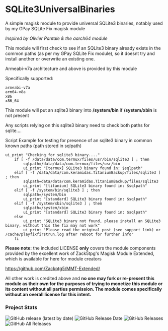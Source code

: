 # SQLite3UniversalBinaries
A simple magisk module to provide universal SQLite3 binaries, notably used by my GPay SQLite Fix magisk module

*Inspired by Olivier Pantale & the aarch64 module*

This module will first check to see if an SQLite3 binary already exists in the common paths (as per my GPay SQLite Fix module), 
so it doesnt try and install another or overwrite an existing one. 

Armeabi-v7a architecture and above is provided by this module

Specifically supported:

    armeabi-v7a
    arm64-v8a
    x86
    x86_64

This module will put an sqlite3 binary into **/system/bin** if  **/system/xbin** is not present

Any scripts relying on this sqlite3 binary need to check both paths for sqlite....

Script Example for testing for presence of an sqlite3 binary in common known paths (path stored in sqlpath)

``` # check where sqlite3 is
ui_print "Checking for sqlite3 binary...."
	if [ -f /data/data/com.termux/files/usr/bin/sqlite3 ] ; then
		sqlpath=/data/data/com.termux/files/usr/bin
		ui_print "[termux] SQLite3 binary found in: $sqlpath"
	elif [ -f /data/data/com.keramidas.TitaniumBackup/files/sqlite3 ] ; then
		sqlpath=data/data/com.keramidas.TitaniumBackup/files/sqlite3
		ui_print "[titanium] SQLite3 binary found in: $sqlpath"	
	elif [ -f /system/bin/sqlite3 ] ; then
		sqlpath=/system/bin
		ui_print "[standard] SQLite3 binary found in: $sqlpath"
	elif [ -f /system/xbin/sqlite3 ] ; then
		sqlpath=/system/xbin
		ui_print "[standard] SQLite3 binary found in: $sqlpath"
	else 
		ui_print "SQLite3 binary not found, please install an SQLite3 binary, without this the fix may not work"
		ui_print "Please read the original post (see support link) or /cache/playfixfirstrun.log after reboot for further info"
	fi 	
```


**Please note:** the included LICENSE **only** covers the module components provided by the excellent work of Zack5tpg's 
Magisk Module Extended, which is available for here for module creators

https://github.com/Zackptg5/MMT-Extended/


All other work is credited above and **no one may fork or re-present this module as their own for the purposes of trying to 
monetize this module or its content without all parties permission. The module comes specifically without an overall license 
for this intent.**


### Project Stats ###

![GitHub release (latest by date)](https://img.shields.io/github/v/release/stylemessiah/SQLite3UniversalBinaries?label=Release&style=plastic)
![GitHub Release Date](https://img.shields.io/github/release-date/stylemessiah/SQLite3UniversalBinaries?label=Release%20Date&style=plastic)
![GitHub Releases](https://img.shields.io/github/downloads/stylemessiah/SQLite3UniversalBinaries/latest/total?label=Downloads%20%28Latest%20Release%29&style=plastic)
![GitHub All Releases](https://img.shields.io/github/downloads/stylemessiah/SQLite3UniversalBinaries/total?label=Total%20Downloads%20%28All%20Releases%29&style=plastic)
